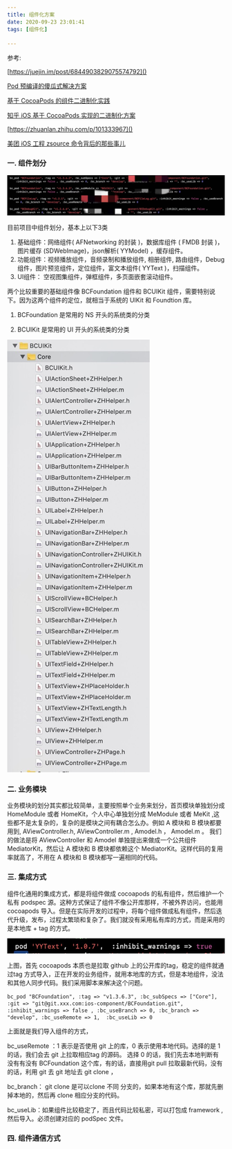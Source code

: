```yaml
---
title: 组件化方案
date: 2020-09-23 23:01:41
tags: [组件化]

---
```


参考: 

[https://juejin.im/post/6844903829075574792]()

[Pod 预编译的傻瓜式解决方案](https://leavez.xyz/2018/05/04/intruduce_binary/)

[基于 CocoaPods 的组件二进制化实践](https://dmanager.github.io/ios/2019/01/21/%E5%9F%BA%E4%BA%8ECocoaPods%E7%9A%84%E7%BB%84%E4%BB%B6%E4%BA%8C%E8%BF%9B%E5%88%B6%E5%8C%96%E5%AE%9E%E8%B7%B5/)

[知乎 iOS 基于 CocoaPods 实现的二进制化方案](https://zhuanlan.zhihu.com/p/44280283)

[https://zhuanlan.zhihu.com/p/101333967]()

[美团 iOS 工程 zsource 命令背后的那些事儿]()

### 一. 组件划分
![](images/zhihanyun_zujian.jpg)

目前项目中组件划分，基本上以下3类

1.  基础组件：网络组件( AFNetworking 的封装 )，数据库组件 ( FMDB 封装 )，图片缓存 (SDWebImage)，json解析( YYModel) ，缓存组件。
2. 功能组件：视频播放组件，音频录制和播放组件, 相册组件, 路由组件，Debug 组件，图片预览组件，定位组件，富文本组件( YYText )，扫描组件。
3. UI组件： 空视图集组件，弹框组件，多页面嵌套滚动组件。

两个比较重要的基础组件像 BCFoundation 组件和 BCUIKit 组件，需要特别说下。因为这两个组件的定位，就相当于系统的 UIKit 和 Foundtion 库。

1. BCFoundation 是常用的 NS 开头的系统类的分类

2. BCUIKit 是常用的 UI 开头的系统类的分类

![](images/bcuikit.jpg)

### 二. 业务模块
业务模块的划分其实都比较简单，主要按照单个业务来划分，首页模块单独划分成 HomeModule 或者 HomeKit，个人中心单独划分成 MeModule 或者 MeKit ,这些都不是太复杂的，复杂的是模块之间有耦合怎么办。例如 A 模块和 B 模块都要用到, AViewController.h, AViewController.m , Amodel.h ， Amodel.m 。 我们的做法是将  AViewController 和 Amodel 单独提出来做成一个公共组件 MediatorKit，然后让 A 模块和 B 模块都依赖这个  MediatorKit。这样代码的复用率就高了，不用在 A 模块和 B 模块都写一遍相同的代码。

### 三. 集成方式
组件化通用的集成方式，都是将组件做成 cocoapods 的私有组件，然后维护一个私有 podspec 源。这种方式保证了组件不像公开库那样，不被外界访问，也能用 cocoapods 导入。但是在实际开发的过程中，将每个组件做成私有组件，然后迭代升级，发布，过程太繁琐和复杂了。我们就没有采用私有库的方式，而是采用的是本地库 + tag 的方式。

![](images/pod_yytext.jpg)

上图，首先 cocoapods 本质也是拉取 github 上的公开库的tag，稳定的组件就通过tag 方式导入，正在开发的业务组件，就用本地库的方式，但是本地组件，没法和其他人同步代码。我们采用脚本来解决这个问题。

```
bc_pod "BCFoundation", :tag => "v1.3.6.3", :bc_subSpecs => ["Core"], :git => "git@git.xxx.com:ios-component/BCFoundation.git", :inhibit_warnings => false , :bc_useBranch => 0, :bc_branch => "develop", :bc_useRemote => 1,  :bc_useLib => 0
```
上面就是我们导入组件的方式，

bc_useRemote ：1 表示是否使用 git 上的库，0 表示使用本地代码。选择的是 1 的话，我们会去 git 上拉取相应tag 的源码。
选择 0 的话，我们先去本地判断有没有有没有 BCFoundation 这个库，有的话，直接用git pull 拉取最新代码，没有的话，利用 git  去 git 地址去 git clone ，

bc_branch： git clone 是可以clone 不同 分支的，如果本地有这个库，那就先删掉本地的，然后再 clone 相应分支的代码。

bc_useLib：如果组件比较稳定了，而且代码比较私密，可以打包成 framework ,然后导入。必须创建对应的 podSpec 文件。

### 四. 组件通信方式
